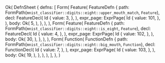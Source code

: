 Ok(
    DefnSheet {
        defns: [
            Form(
                Feature(
                    FeatureDefn {
                        path: FormPath(`mnist_classifier::digits::eight::upper_mouth_match`, `Feature`),
                        decl: FeatureDecl(
                            Id {
                                value: 3,
                            },
                        ),
                        expr_page: ExprPage(
                            Id {
                                value: 101,
                            },
                        ),
                        body: Ok(
                            5,
                        ),
                    },
                ),
            ),
            Form(
                Feature(
                    FeatureDefn {
                        path: FormPath(`mnist_classifier::digits::eight::is_eight`, `Feature`),
                        decl: FeatureDecl(
                            Id {
                                value: 4,
                            },
                        ),
                        expr_page: ExprPage(
                            Id {
                                value: 102,
                            },
                        ),
                        body: Ok(
                            30,
                        ),
                    },
                ),
            ),
            Form(
                Function(
                    FunctionDefn {
                        path: FormPath(`mnist_classifier::digits::eight::big_mouth`, `Function`),
                        decl: FunctionDecl(
                            Id {
                                value: 7,
                            },
                        ),
                        expr_page: ExprPage(
                            Id {
                                value: 103,
                            },
                        ),
                        body: Ok(
                            19,
                        ),
                    },
                ),
            ),
        ],
    },
)